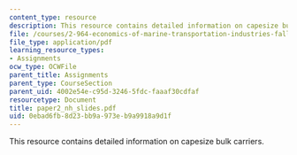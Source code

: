 ```yaml
---
content_type: resource
description: This resource contains detailed information on capesize bulk carriers.
file: /courses/2-964-economics-of-marine-transportation-industries-fall-2006/0ebad6fb8d23bb9a973eb9a9918a9d1f_paper2_nh_slides.pdf
file_type: application/pdf
learning_resource_types:
- Assignments
ocw_type: OCWFile
parent_title: Assignments
parent_type: CourseSection
parent_uid: 4002e54e-c95d-3246-5fdc-faaaf30cdfaf
resourcetype: Document
title: paper2_nh_slides.pdf
uid: 0ebad6fb-8d23-bb9a-973e-b9a9918a9d1f
---
```

This resource contains detailed information on capesize bulk carriers.

